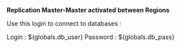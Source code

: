 **Replication Master-Master activated between Regions**

Use this login to connect to databases : 

Login : ${globals.db_user}
Password : ${globals.db_pass}
